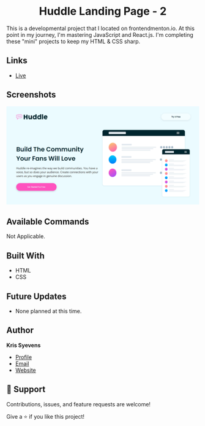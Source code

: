 <h1 align="center">Huddle Landing Page - 2</h1>

<p>
  This is a developmental project that I located on frontendmenton.io. At this point in my journey, I'm mastering JavaScript and React.js. I'm completing these "mini" projects to keep my HTML & CSS sharp.
</p>

## Links

- [Live](https://kris-syevens.github.io/Front-End-Mentor-Challenges/Huddle-Landing-Page-2)



## Screenshots

![Home Page](images/preview.png)



## Available Commands

Not Applicable.

## Built With

- HTML
- CSS

## Future Updates

- None planned at this time.

## Author

**Kris Syevens**

- [Profile](https://github.com/Kris-Syevens "Kris Syevens")
- [Email](mailto:kris@syevens.com?subject=Hi "Hi!")
- [Website](http://syevens.com "Welcome")

## 🤝 Support

Contributions, issues, and feature requests are welcome!

Give a ⭐️ if you like this project!
